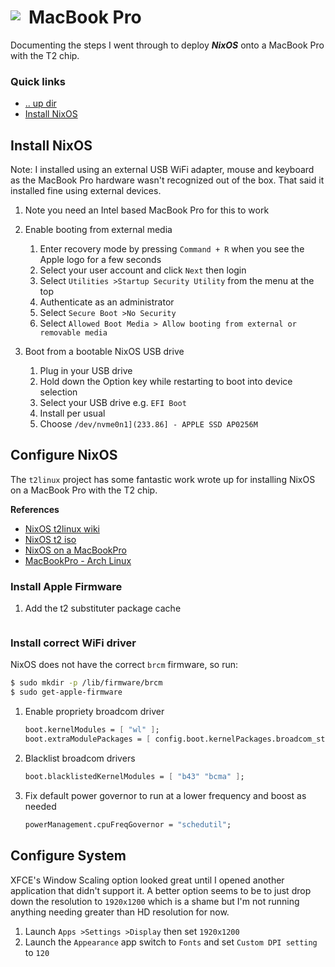 # MacBook Pro <img style="margin: 6px 13px 0px 0px" align="left" src="../art/logo_36x36.png" />

Documenting the steps I went through to deploy ***NixOS*** onto a MacBook Pro with the T2 chip.

### Quick links
* [.. up dir](../../README.md)
* [Install NixOS](#install-nixos)

## Install NixOS
Note: I installed using an external USB WiFi adapter, mouse and keyboard as the MacBook Pro hardware 
wasn't recognized out of the box. That said it installed fine using external devices.

1. Note you need an Intel based MacBook Pro for this to work

2. Enable booting from external media
   1. Enter recovery mode by pressing `Command + R` when you see the Apple logo for a few seconds
   2. Select your user account and click `Next` then login
   3. Select `Utilities >Startup Security Utility` from the menu at the top
   4. Authenticate as an administrator
   5. Select `Secure Boot >No Security`
   6. Select `Allowed Boot Media > Allow booting from external or removable media`

3. Boot from a bootable NixOS USB drive
   1. Plug in your USB drive
   2. Hold down the Option key while restarting to boot into device selection
   3. Select your USB drive e.g. `EFI Boot`
   3. Install per usual
   4. Choose `/dev/nvme0n1](233.86] - APPLE SSD AP0256M`

## Configure NixOS
The `t2linux` project has some fantastic work wrote up for installing NixOS on a MacBook Pro with the 
T2 chip.

**References**
* [NixOS t2linux wiki](https://wiki.t2linux.org/distributions/nixos/installation/)
* [NixOS t2 iso](https://github.com/t2linux/nixos-t2-iso)
* [NixOS on a MacBookPro](https://www.arthurkoziel.com/installing-nixos-on-a-macbookpro/)
* [MacBookPro - Arch Linux](https://wiki.archlinux.org/title/MacBookPro10,x)

### Install Apple Firmware

1. Add the t2 substituter package cache
   ```nix

   ```




### Install correct WiFi driver
NixOS does not have the correct `brcm` firmware, so run:
```bash
$ sudo mkdir -p /lib/firmware/brcm
$ sudo get-apple-firmware
```


1. Enable propriety broadcom driver
   ```nix
   boot.kernelModules = [ "wl" ];
   boot.extraModulePackages = [ config.boot.kernelPackages.broadcom_sta ];
   ```
2. Blacklist broadcom drivers
   ```nix
   boot.blacklistedKernelModules = [ "b43" "bcma" ];
   ```
3. Fix default power governor to run at a lower frequency and boost as needed
   ```nix
   powerManagement.cpuFreqGovernor = "schedutil";
   ```

## Configure System
XFCE's Window Scaling option looked great until I opened another application that didn't support it. 
A better option seems to be to just drop down the resolution to `1920x1200` which is a shame but I'm 
not running anything needing greater than HD resolution for now.

1. Launch `Apps >Settings >Display` then set `1920x1200`
2. Launch the `Appearance` app switch to `Fonts` and set `Custom DPI setting` to `120`

<!-- 
vim: ts=2:sw=2:sts=2
-->
